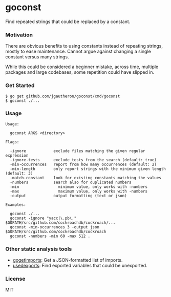 # goconst

Find repeated strings that could be replaced by a constant.

### Motivation

There are obvious benefits to using constants instead of repeating strings, mostly to ease maintenance. Cannot argue against changing a single constant versus many strings.

While this could be considered a beginner mistake, across time, multiple packages and large codebases, some repetition could have slipped in.

### Get Started

    $ go get github.com/jgautheron/goconst/cmd/goconst
    $ goconst ./...

### Usage

```
Usage:

  goconst ARGS <directory>

Flags:

  -ignore            exclude files matching the given regular expression
  -ignore-tests      exclude tests from the search (default: true)
  -min-occurrences   report from how many occurrences (default: 2)
  -min-length        only report strings with the minimum given length (default: 3)
  -match-constant    look for existing constants matching the values
  -numbers           search also for duplicated numbers
  -min          	   minimum value, only works with -numbers
  -max          	   maximum value, only works with -numbers
  -output            output formatting (text or json)

Examples:

  goconst ./...
  goconst -ignore "yacc|\.pb\." $GOPATH/src/github.com/cockroachdb/cockroach/...
  goconst -min-occurrences 3 -output json $GOPATH/src/github.com/cockroachdb/cockroach
  goconst -numbers -min 60 -max 512 .
```

### Other static analysis tools

- [gogetimports](https://github.com/jgautheron/gogetimports): Get a JSON-formatted list of imports.
- [usedexports](https://github.com/jgautheron/usedexports): Find exported variables that could be unexported.

### License
MIT
